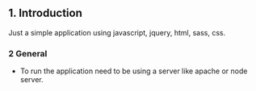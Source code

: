 
## 1. Introduction

Just a simple application using javascript, jquery, html, sass, css.

### 2 General

- To run the application need to be using a server like apache or node server.
